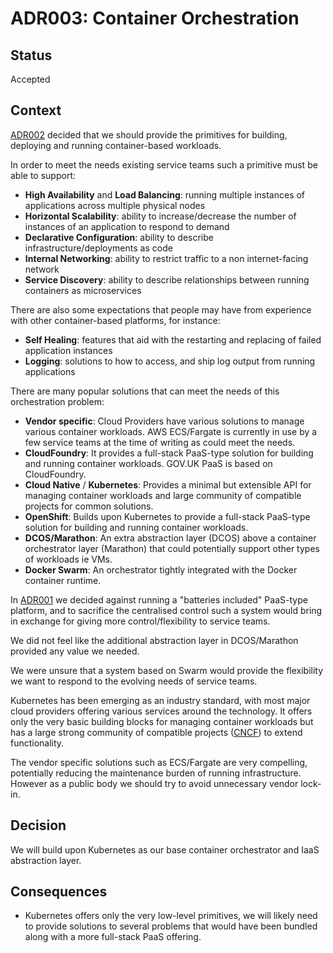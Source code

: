 # ADR003: Container Orchestration

## Status

Accepted

## Context

[ADR002](https://github.com/alphagov/gsp-team-manual/blob/master/adr/ADR002-containerised-workloads.md) decided that we should provide the primitives for building, deploying and running container-based workloads.

In order to meet the needs existing service teams such a primitive must be able to support:

* **High Availability** and **Load Balancing**: running multiple instances of applications across multiple physical nodes
* **Horizontal Scalability**: ability to increase/decrease the number of instances of an application to respond to demand
* **Declarative Configuration**: ability to describe infrastructure/deployments as code
* **Internal Networking**: ability to restrict traffic to a non internet-facing network
* **Service Discovery**: ability to describe relationships between running containers as microservices

There are also some expectations that people may have from experience with other container-based platforms, for instance:

* **Self Healing**: features that aid with the restarting and replacing of failed application instances
* **Logging**: solutions to how to access, and ship log output from running applications

There are many popular solutions that can meet the needs of this orchestration problem:

* **Vendor specific**: Cloud Providers have various solutions to manage various container workloads. AWS ECS/Fargate is currently in use by a few service teams at the time of writing as could meet the needs.
* **CloudFoundry**: It provides a full-stack PaaS-type solution for building and running container workloads. GOV.UK PaaS is based on CloudFoundry.
* **Cloud Native** / **Kubernetes**: Provides a minimal but extensible API for managing container workloads and large community of compatible projects for common solutions.
* **OpenShift**: Builds upon Kubernetes to provide a full-stack PaaS-type solution for building and running container workloads.
* **DCOS/Marathon**: An extra abstraction layer (DCOS) above a container orchestrator layer (Marathon) that could potentially support other types of workloads ie VMs.
* **Docker Swarm**: An orchestrator tightly integrated with the Docker container runtime.

In [ADR001](https://github.com/alphagov/gsp-team-manual/blob/master/adr/ADR001-support-model.md) we decided against running a "batteries included" PaaS-type platform, and to sacrifice the centralised control such a system would bring in exchange for giving more control/flexibility to service teams.

We did not feel like the additional abstraction layer in DCOS/Marathon provided any value we needed.

We were unsure that a system based on Swarm would provide the flexibility we want to respond to the evolving needs of service teams.

Kubernetes has been emerging as an industry standard, with most major cloud providers offering various services around the technology. It offers only the very basic building blocks for managing container workloads but has a large strong community of compatible projects ([CNCF](https://landscape.cncf.io/)) to extend functionality.

The vendor specific solutions such as ECS/Fargate are very compelling, potentially reducing the maintenance burden of running infrastructure. However as a public body we should try to avoid unnecessary vendor lock-in.

## Decision

We will build upon Kubernetes as our base container orchestrator and IaaS abstraction layer.

## Consequences

* Kubernetes offers only the very low-level primitives, we will likely need to provide solutions to several problems that would have been bundled along with a more full-stack PaaS offering.
